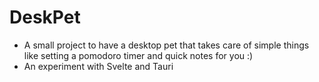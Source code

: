 # DeskPet

- A small project to have a desktop pet that takes care of simple things like setting a pomodoro timer and quick notes for you :)
- An experiment with Svelte and Tauri
